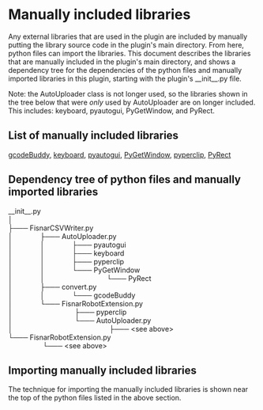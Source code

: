 # Manually included libraries
Any external libraries that are used in the plugin are included by manually
putting the library source code in the plugin's main directory. From here, python
files can import the libraries. This document describes the libraries that are
manually included in the plugin's main directory, and shows a dependency tree
for the dependencies of the python files and manually imported libraries in
this plugin, starting with the plugin's \_\_init\_\_.py file.

Note: the AutoUploader class is not longer used, so the libraries shown in the
tree below that were _only_ used by AutoUploader are on longer included. This
includes: keyboard, pyautogui, PyGetWindow, and PyRect.

## List of manually included libraries
[gcodeBuddy](https://github.com/Spenbert02/gcodeBuddy), [keyboard](https://github.com/boppreh/keyboard), [pyautogui](https://github.com/asweigart/pyautogui),
[PyGetWindow](https://github.com/asweigart/PyGetWindow), [pyperclip](https://github.com/asweigart/pyperclip), [PyRect](https://github.com/asweigart/PyRect)

## Dependency tree of python files and manually imported libraries
\_\_init\_\_.py  
│  
├─── FisnarCSVWriter.py  
│    ├─── AutoUploader.py  
│    │    ├─── pyautogui  
│    │    ├─── keyboard  
│    │    ├─── pyperclip  
│    │    └─── PyGetWindow  
│    │         └─── PyRect  
│    ├─── convert.py  
│    │    └─── gcodeBuddy  
│    └─── FisnarRobotExtension.py  
│         ├─── pyperclip  
│         └─── AutoUploader.py  
│              ├─── \<see above\>  
└─── FisnarRobotExtension.py  
     └─── \<see above\>  

## Importing manually included libraries
The technique for importing the manually included libraries is shown near the
top of the python files listed in the above section.
